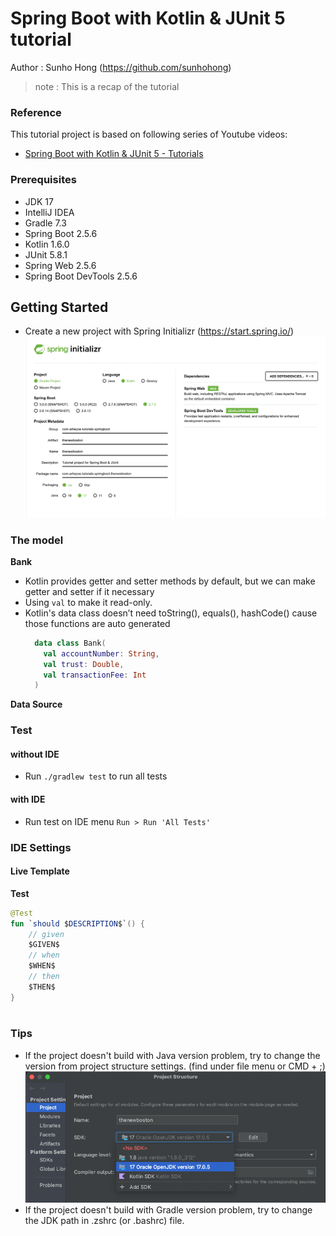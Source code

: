 # Spring Boot with Kotlin & JUnit 5 tutorial

Author : Sunho Hong (https://github.com/sunhohong)
> note : This is a recap of the tutorial

### Reference
This tutorial project is based on following series of Youtube videos:
* [Spring Boot with Kotlin & JUnit 5 - Tutorials](https://www.youtube.com/playlist?list=PL6gx4Cwl9DGDPsneZWaOFg0H2wsundyGr)

### Prerequisites
* JDK 17
* IntelliJ IDEA
* Gradle 7.3
* Spring Boot 2.5.6
* Kotlin 1.6.0
* JUnit 5.8.1
* Spring Web 2.5.6
* Spring Boot DevTools 2.5.6

## Getting Started
* Create a new project with Spring Initializr (https://start.spring.io/)
  ![Spring Initializr](readme_resources/spring_initializr.png "Spring Initializr")

### The model
**Bank**
* Kotlin provides getter and setter methods by default, but we can make getter and setter if it necessary
* Using `val` to make it read-only.
* Kotlin's data class doesn’t need toString(), equals(), hashCode() cause those functions are auto generated
  ```kotlin
    data class Bank(
      val accountNumber: String,
      val trust: Double,
      val transactionFee: Int
    )
  ```
  
**Data Source**


### Test
#### without IDE
* Run `./gradlew test` to run all tests
#### with IDE
* Run test on IDE menu `Run > Run 'All Tests'`

### IDE Settings
#### Live Template
**Test**
```Kotlin
@Test
fun `should $DESCRIPTION$`() {
    // given
    $GIVEN$
    // when
    $WHEN$
    // then
    $THEN$
}
    
```

### Tips
* If the project doesn't build with Java version problem, try to change the version from project structure settings. (find under file menu or CMD + ;)
  ![Project Structure](readme_resources/project-structure.png "Project Structure")
* If the project doesn't build with Gradle version problem, try to change the JDK path in .zshrc (or .bashrc) file.
